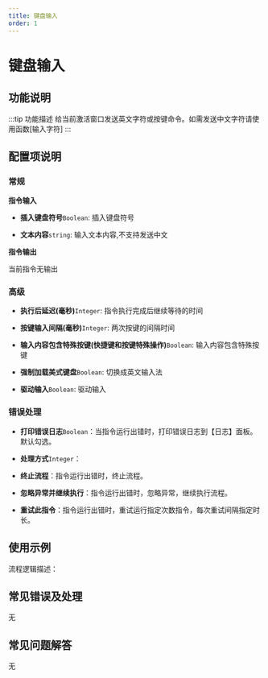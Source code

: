 ```yaml
---
title: 键盘输入
order: 1
---
```


# 键盘输入

## 功能说明

:::tip 功能描述
给当前激活窗口发送英文字符或按键命令。如需发送中文字符请使用函数[输入字符]
:::

## 配置项说明

### 常规

**指令输入**

- **插入键盘符号**`Boolean`: 插入键盘符号

- **文本内容**`string`: 输入文本内容,不支持发送中文


**指令输出**

当前指令无输出

### 高级

- **执行后延迟(毫秒)**`Integer`: 指令执行完成后继续等待的时间

- **按键输入间隔(毫秒)**`Integer`: 两次按键的间隔时间

- **输入内容包含特殊按键(快捷键和按键特殊操作)**`Boolean`: 输入内容包含特殊按键

- **强制加载美式键盘**`Boolean`: 切换成英文输入法

- **驱动输入**`Boolean`: 驱动输入

### 错误处理

- **打印错误日志**`Boolean`：当指令运行出错时，打印错误日志到【日志】面板。默认勾选。

- **处理方式**`Integer`：

 - **终止流程**：指令运行出错时，终止流程。

 - **忽略异常并继续执行**：指令运行出错时，忽略异常，继续执行流程。

 - **重试此指令**：指令运行出错时，重试运行指定次数指令，每次重试间隔指定时长。

## 使用示例

流程逻辑描述：

## 常见错误及处理

无

## 常见问题解答

无

